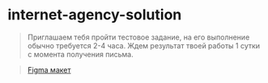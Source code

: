 # internet-agency-solution

> Приглашаем тебя пройти тестовое задание, на его выполнение обычно требуется 2-4 часа. Ждем результат твоей работы 1 сутки с момента получения письма.

> [Figma макет](https://www.figma.com/file/qLe6lDKeEpBpPm4coFnl1Q/%D0%A2%D0%B5%D1%81%D1%82%D0%BE%D0%B2%D0%BE%D0%B5-%D0%B7%D0%B0%D0%B4%D0%B0%D0%BD%D0%B8%D0%B5?t=2NupqEl8GJPNVzVo-0)
